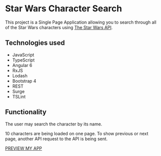 # Star Wars Character Search

This project is a Single Page Application allowing you to search through all of the Star Wars characters using [The Star Wars API](https://swapi.co/).

## Technologies used
* JavaScript
* TypeScript
* Angular 6
* RxJS
* Lodash
* Bootstrap 4
* REST
* Surge
* TSLint

## Functionality

The user may search the character by its name.

10 characters are being loaded on one page. To show previous or next page, another API request to the API is being sent.

[PREVIEW MY APP](http://starwars-character-search.surge.sh/)
